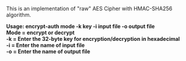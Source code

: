 This is an implementation of "raw" AES Cipher with HMAC-SHA256 algorithm.



<b>Usage: encrypt-auth mode -k key -i input file -o output file<br>
Mode = encrypt or decrypt<br>
-k = Enter the 32-byte key for encryption/decryption in hexadecimal<br>
-i = Enter the name of input file<br>
-o = Enter the name of output file</b><br>
